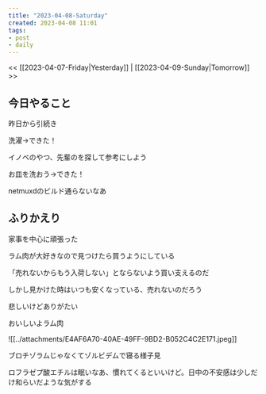 ```yaml
---
title: "2023-04-08-Saturday"
created: 2023-04-08 11:01
tags:
- post
- daily
---
```


<< [[2023-04-07-Friday|Yesterday]] | [[2023-04-09-Sunday|Tomorrow]] >>

## 今日やること

昨日から引続き

洗濯→できた！

イノベのやつ、先輩のを探して参考にしよう

お皿を洗おう→できた！

netmuxdのビルド通らないなあ


## ふりかえり

家事を中心に頑張った

ラム肉が大好きなので見つけたら買うようにしている

「売れないからもう入荷しない」とならないよう買い支えるのだ

しかし見かけた時はいつも安くなっている、売れないのだろう

悲しいけどありがたい

おいしいよラム肉

![[../attachments/E4AF6A70-40AE-49FF-9BD2-B052C4C2E171.jpeg]]

ブロチゾラムじゃなくてゾルビデムで寝る様子見

ロフラゼプ酸エチルは眠いなあ、慣れてくるといいけど。日中の不安感は少しだけ和らいだような気がする